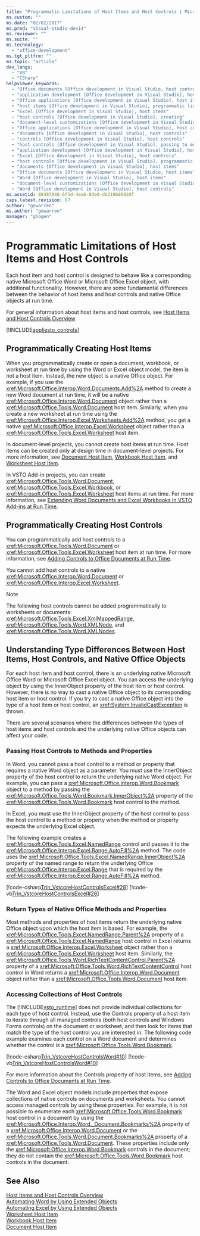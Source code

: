 ```yaml
---
title: "Programmatic Limitations of Host Items and Host Controls | Microsoft Docs"
ms.custom: ""
ms.date: "02/02/2017"
ms.prod: "visual-studio-dev14"
ms.reviewer: ""
ms.suite: ""
ms.technology: 
  - "office-development"
ms.tgt_pltfrm: ""
ms.topic: "article"
dev_langs: 
  - "VB"
  - "CSharp"
helpviewer_keywords: 
  - "Office documents [Office development in Visual Studio, host controls"
  - "application development [Office development in Visual Studio], host items"
  - "Office applications [Office development in Visual Studio], host items"
  - "host items [Office development in Visual Studio], programmatic limitations"
  - "Excel [Office development in Visual Studio], host items"
  - "host controls [Office development in Visual Studio], creating"
  - "document-level customizations [Office development in Visual Studio], host controls"
  - "Office applications [Office development in Visual Studio], host controls"
  - "documents [Office development in Visual Studio], host controls"
  - "controls [Office development in Visual Studio], host controls"
  - "host controls [Office development in Visual Studio], passing to methods and properties"
  - "application development [Office development in Visual Studio], host controls"
  - "Excel [Office development in Visual Studio], host controls"
  - "host controls [Office development in Visual Studio], programmatic limitations"
  - "documents [Office development in Visual Studio], host items"
  - "Office documents [Office development in Visual Studio, host items"
  - "Word [Office development in Visual Studio], host items"
  - "document-level customizations [Office development in Visual Studio], host items"
  - "Word [Office development in Visual Studio], host controls"
ms.assetid: 88487946-6f3d-4ea6-8de0-dd219b8002df
caps.latest.revision: 67
author: "gewarren"
ms.author: "gewarren"
manager: "ghogen"
---
```

# Programmatic Limitations of Host Items and Host Controls
  Each host item and host control is designed to behave like a corresponding native Microsoft Office Word or Microsoft Office Excel object, with additional functionality. However, there are some fundamental differences between the behavior of host items and host controls and native Office objects at run time.  
  
 For general information about host items and host controls, see [Host Items and Host Controls Overview](../vsto/host-items-and-host-controls-overview.md).  
  
 [!INCLUDE[appliesto_controls](../vsto/includes/appliesto-controls-md.md)]  
  
## Programmatically Creating Host Items  
 When you programmatically create or open a document, workbook, or worksheet at run time by using the Word or Excel object model, the item is not a host item. Instead, the new object is a native Office object. For example, if you use the <xref:Microsoft.Office.Interop.Word.Documents.Add%2A> method to create a new Word document at run time, it will be a native <xref:Microsoft.Office.Interop.Word.Document> object rather than a <xref:Microsoft.Office.Tools.Word.Document> host item. Similarly, when you create a new worksheet at run time using the <xref:Microsoft.Office.Interop.Excel.Worksheets.Add%2A> method, you get a native <xref:Microsoft.Office.Interop.Excel.Worksheet> object rather than a <xref:Microsoft.Office.Tools.Excel.Worksheet> host item.  
  
 In document-level projects, you cannot create host items at run time. Host items can be created only at design time in document-level projects. For more information, see [Document Host Item](../vsto/document-host-item.md), [Workbook Host Item](../vsto/workbook-host-item.md), and [Worksheet Host Item](../vsto/worksheet-host-item.md).  
  
 In VSTO Add-in projects, you can create <xref:Microsoft.Office.Tools.Word.Document>, <xref:Microsoft.Office.Tools.Excel.Workbook>, or <xref:Microsoft.Office.Tools.Excel.Worksheet> host items at run time. For more information, see [Extending Word Documents and Excel Workbooks in VSTO Add-ins at Run Time](../vsto/extending-word-documents-and-excel-workbooks-in-vsto-add-ins-at-run-time.md).  
  
## Programmatically Creating Host Controls  
 You can programmatically add host controls to a <xref:Microsoft.Office.Tools.Word.Document> or <xref:Microsoft.Office.Tools.Excel.Worksheet> host item at run time. For more information, see [Adding Controls to Office Documents at Run Time](../vsto/adding-controls-to-office-documents-at-run-time.md).  
  
 You cannot add host controls to a native <xref:Microsoft.Office.Interop.Word.Document> or <xref:Microsoft.Office.Interop.Excel.Worksheet>.  
  
> [!NOTE]  
>  The following host controls cannot be added programmatically to worksheets or documents: <xref:Microsoft.Office.Tools.Excel.XmlMappedRange>, <xref:Microsoft.Office.Tools.Word.XMLNode>, and <xref:Microsoft.Office.Tools.Word.XMLNodes>.  
  
## Understanding Type Differences Between Host Items, Host Controls, and Native Office Objects  
 For each host item and host control, there is an underlying native Microsoft Office Word or Microsoft Office Excel object. You can access the underlying object by using the InnerObject property of the host item or host control. However, there is no way to cast a native Office object to its corresponding host item or host control. If you try to cast a native Office object into the type of a host item or host control, an <xref:System.InvalidCastException> is thrown.  
  
 There are several scenarios where the differences between the types of host items and host controls and the underlying native Office objects can affect your code.  
  
### Passing Host Controls to Methods and Properties  
 In Word, you cannot pass a host control to a method or property that requires a native Word object as a parameter. You must use the InnerObject property of the host control to return the underlying native Word object. For example, you can pass a <xref:Microsoft.Office.Interop.Word.Bookmark> object to a method by passing the <xref:Microsoft.Office.Tools.Word.Bookmark.InnerObject%2A> property of the <xref:Microsoft.Office.Tools.Word.Bookmark> host control to the method.  
  
 In Excel, you must use the InnerObject property of the host control to pass the host control to a method or property when the method or property expects the underlying Excel object.  
  
 The following example creates a <xref:Microsoft.Office.Tools.Excel.NamedRange> control and passes it to the <xref:Microsoft.Office.Interop.Excel.Range.AutoFill%2A> method. The code uses the <xref:Microsoft.Office.Tools.Excel.NamedRange.InnerObject%2A> property of the named range to return the underlying Office <xref:Microsoft.Office.Interop.Excel.Range> that is required by the <xref:Microsoft.Office.Interop.Excel.Range.AutoFill%2A> method.  
  
 [!code-csharp[Trin_VstcoreHostControlsExcel#28](../vsto/codesnippet/CSharp/Trin_VstcoreHostControlsExcelCS/Sheet1.cs#28)]
 [!code-vb[Trin_VstcoreHostControlsExcel#28](../vsto/codesnippet/VisualBasic/Trin_VstcoreHostControlsExcelVB/Sheet1.vb#28)]  
  
### Return Types of Native Office Methods and Properties  
 Most methods and properties of host items return the underlying native Office object upon which the host item is based. For example, the <xref:Microsoft.Office.Tools.Excel.NamedRange.Parent%2A> property of a <xref:Microsoft.Office.Tools.Excel.NamedRange> host control in Excel returns a <xref:Microsoft.Office.Interop.Excel.Worksheet> object rather than a <xref:Microsoft.Office.Tools.Excel.Worksheet> host item. Similarly, the <xref:Microsoft.Office.Tools.Word.RichTextContentControl.Parent%2A> property of a <xref:Microsoft.Office.Tools.Word.RichTextContentControl> host control in Word returns a <xref:Microsoft.Office.Interop.Word.Document> object rather than a <xref:Microsoft.Office.Tools.Word.Document> host item.  
  
### Accessing Collections of Host Controls  
 The [!INCLUDE[vsto_runtime](../vsto/includes/vsto-runtime-md.md)] does not provide individual collections for each type of host control. Instead, use the Controls property of a host item to iterate through all managed controls (both host controls and Windows Forms controls) on the document or worksheet, and then look for items that match the type of the host control you are interested in. The following code example examines each control on a Word document and determines whether the control is a <xref:Microsoft.Office.Tools.Word.Bookmark>.  
  
 [!code-csharp[Trin_VstcoreHostControlsWord#10](../vsto/codesnippet/CSharp/trin_vstcorehostcontrolsword/ThisDocument.cs#10)]
 [!code-vb[Trin_VstcoreHostControlsWord#10](../vsto/codesnippet/VisualBasic/Trin_VstcoreHostControlsWordVB/ThisDocument.vb#10)]  
  
 For more information about the Controls property of host items, see [Adding Controls to Office Documents at Run Time](../vsto/adding-controls-to-office-documents-at-run-time.md).  
  
 The Word and Excel object models include properties that expose collections of native controls on documents and worksheets. You cannot access managed controls by using these properties. For example, it is not possible to enumerate each <xref:Microsoft.Office.Tools.Word.Bookmark> host control in a document by using the <xref:Microsoft.Office.Interop.Word._Document.Bookmarks%2A> property of a <xref:Microsoft.Office.Interop.Word.Document> or the <xref:Microsoft.Office.Tools.Word.Document.Bookmarks%2A> property of a <xref:Microsoft.Office.Tools.Word.Document>. These properties include only the <xref:Microsoft.Office.Interop.Word.Bookmark> controls in the document; they do not contain the <xref:Microsoft.Office.Tools.Word.Bookmark> host controls in the document.  
  
## See Also  
 [Host Items and Host Controls Overview](../vsto/host-items-and-host-controls-overview.md)   
 [Automating Word by Using Extended Objects](../vsto/automating-word-by-using-extended-objects.md)   
 [Automating Excel by Using Extended Objects](../vsto/automating-excel-by-using-extended-objects.md)   
 [Worksheet Host Item](../vsto/worksheet-host-item.md)   
 [Workbook Host Item](../vsto/workbook-host-item.md)   
 [Document Host Item](../vsto/document-host-item.md)  
  
  